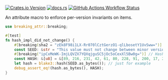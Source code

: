 [![Crates.io Version](https://img.shields.io/crates/v/breaking-attr)](https://crates.io/crates/breaking-attr)
[![docs.rs](https://img.shields.io/docsrs/breaking-attr)](https://docs.rs/breaking-attr)
[![GitHub Actions Workflow Status](https://img.shields.io/github/actions/workflow/status/Waridley/breaking-attr/.github%2Fworkflows%2Fci.yml)](https://github.com/Waridley/breaking-attr/actions)


An attribute macro to enforce per-version invariants on items.

```rust
use breaking_attr::breaking;

#[test]
fn hash_impl_did_not_change() {
    #[breaking(sha2 = "zEk8F98i1LX-Rr070lCztGerzO1-qlLbosetY1UvSww=")]
    const SEED: &str = "This value must not change between minor versions.";
    #[breaking("ipCxMeWK-ImjLQVZX7YQXqjguSC5jOc5oCexXl5Bw0g=")] // Hasher defaults to `blake3`
    const HASH: &[u8] = &[89, 216, 231, 42, 61, 80, 228, 91, 200, 17, 218, 190, 61, 187, 1, 13, 90, 195, 84, 57, 249, 109, 90, 79, 175, 103, 37, 195, 98, 32, 157, 102];
    let hash = blake3::hash(SEED.as_bytes()); // just for example
    debug_assert_eq!(hash.as_bytes(), HASH);
}
```
